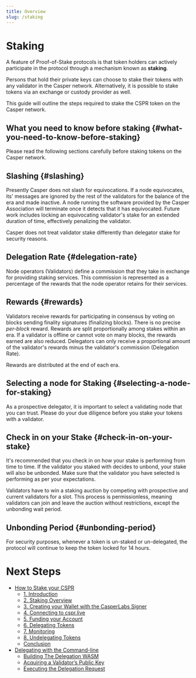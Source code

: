 ```yaml
---
title: Overview
slug: /staking
---
```


# Staking

A feature of Proof-of-Stake protocols is that token holders can actively participate in the protocol through a mechanism known as **staking**.

Persons that hold their private keys can choose to stake their tokens with any validator in the Casper network. Alternatively, it is possible to stake tokens via an exchange or custody provider as well.

This guide will outline the steps required to stake the CSPR token on the Casper network.

## What you need to know before staking {#what-you-need-to-know-before-staking}

Please read the following sections carefully before staking tokens on the Casper network.

## Slashing {#slashing}

Presently Casper does not slash for equivocations. If a node equivocates, its' messages are ignored by the rest of the validators for the balance of the era and made inactive. A node running the software provided by the Casper Association will terminate once it detects that it has equivocated. Future work includes locking an equivocating validator's stake for an extended duration of time, effectively penalizing the validator.

Casper does not treat validator stake differently than delegator stake for security reasons.

## Delegation Rate {#delegation-rate}

Node operators (Validators) define a commission that they take in exchange for providing staking services. This commission is represented as a percentage of the rewards that the node operator retains for their services.

## Rewards {#rewards}

Validators receive rewards for participating in consensus by voting on blocks sending finality signatures (finalizing blocks). There is no precise _per-block_ reward. Rewards are split proportionally among stakes within an era. If a validator is offline or cannot vote on many blocks, the rewards earned are also reduced. Delegators can only receive a proportional amount of the validator's rewards minus the validator's commission (Delegation Rate).

Rewards are distributed at the end of each era.

## Selecting a node for Staking {#selecting-a-node-for-staking}

As a prospective delegator, it is important to select a validating node that you can trust. Please do your due diligence before you stake your tokens with a validator.

## Check in on your Stake {#check-in-on-your-stake}

It's recommended that you check in on how your stake is performing from time to time. If the validator you staked with decides to unbond, your stake will also be unbonded. Make sure that the validator you have selected is performing as per your expectations.

Validators have to win a staking auction by competing with prospective and current validators for a slot. This process is permissionless, meaning validators can join and leave the auction without restrictions, except the unbonding wait period.

## Unbonding Period {#unbonding-period}

For security purposes, whenever a token is un-staked or un-delegated, the protocol will continue to keep the token locked for 14 hours.

# Next Steps

-   [How to Stake your CSPR](../workflow/staking.md)
    -   [1. Introduction](../workflow/staking.md#1-introduction)
    -   [2. Staking Overview](../workflow/staking.md#1-staking-overview)
    -   [3. Creating your Wallet with the CasperLabs Signer](../workflow/staking.md#3-creating-your-wallet-with-the-casperlabs-signer)
    -   [4. Connecting to cspr.live](../workflow/staking.md#4-connecting-to-csprlive)
    -   [5. Funding your Account](../workflow/staking.md#5-funding-your-account)
    -   [6. Delegating Tokens](../workflow/staking.md#6-delegating-tokens)
    -   [7. Monitoring](../workflow/staking.md#7-monitoring)
    -   [8. Undelegating Tokens](../workflow/staking.md#8-undelegating-tokens)
    -   [ Conclusion](../workflow/staking.md#conclusion)
-   [Delegating with the Command-line](../workflow/delegate.md)
    -   [Building The Delegation WASM](../workflow/delegate.md#building-the-delegation-wasm)
    -   [Acquiring a Validator’s Public Key](../workflow/delegate.md#acquiring-a-validators-public-key)
    -   [Executing the Delegation Request](../workflow/delegate.md#executing-the-delegation-request)
